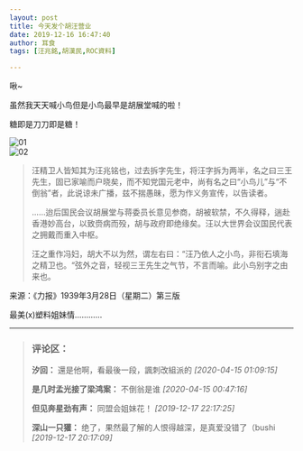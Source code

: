 ```yaml
---
layout: post
title: 今天发个胡汪营业
date: 2019-12-16 16:47:40
author: 耳食
tags: [汪兆銘,胡漢民,ROC資料]

---
```

啾~  

虽然我天天喊小鸟但是小鸟最早是胡展堂喊的啦！

糖即是刀刀即是糖！

![01](https://imglf5.nosdn.127.net/img/YnZvamxBaTlBYXFIc3orYUxIeW9HcU5ZZllyQVhPZHVESzBHeW8xOUVFOWZZbktDK1FraGd3PT0.png)  
![02](http://imglf3.nosdn.127.net/img/YnZvamxBaTlBYXFIc3orYUxIeW9HdHNsNEdPYWJ2N3NIU3Q1cmprMldvRm1uRXY2NWMwejhBPT0.png)  

> 汪精卫人皆知其为汪兆铭也，过去拆字先生，将汪字拆为两半，名之曰三王先生，固已家喻而户晓矣，而不知党国元老中，尚有名之曰“小鸟儿”与“不倒翁”者，此说谅未广播，兹不揣愚昧，愿为作义务宣传，以告读者。
> 
> ……迨后国民会议胡展堂与蒋委员长意见参商，胡被软禁，不久得释，遄赴香港妙高台，以致赍病而殁，胡与政府即绝缘矣。汪以大世界会议国民代表之拥戴而重入中枢。
> 
> 汪之重作冯妇，胡大不以为然，谓左右曰：“汪乃依人之小鸟，非衔石填海之精卫也。“弦外之音，轻视三王先生之气节，不言而喻。此小鸟别字之由来也。

来源：《力报》1939年3月28日（星期二）第三版

最美(x)塑料姐妹情…………

---
> ### 评论区：
>**汐回：** 還是他啊，看最後一段，諷刺改組派的  *[2020-04-15 01:09:15]*
>
>**是几时孟光接了梁鸿案：** 不倒翁是谁  *[2020-04-15 00:47:16]*
>
>**但见奔星劲有声：** 同盟会姐妹花！  *[2019-12-17 22:17:25]*
>
>**深山一只獾：** 绝了，果然最了解的人恨得越深，是真爱没错了（bushi  *[2019-12-17 20:17:09]*
>
>
